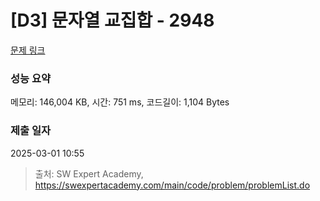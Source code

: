 # [D3] 문자열 교집합 - 2948 

[문제 링크](https://swexpertacademy.com/main/code/problem/problemDetail.do?contestProbId=AV-Un3G64SUDFAXr) 

### 성능 요약

메모리: 146,004 KB, 시간: 751 ms, 코드길이: 1,104 Bytes

### 제출 일자

2025-03-01 10:55



> 출처: SW Expert Academy, https://swexpertacademy.com/main/code/problem/problemList.do